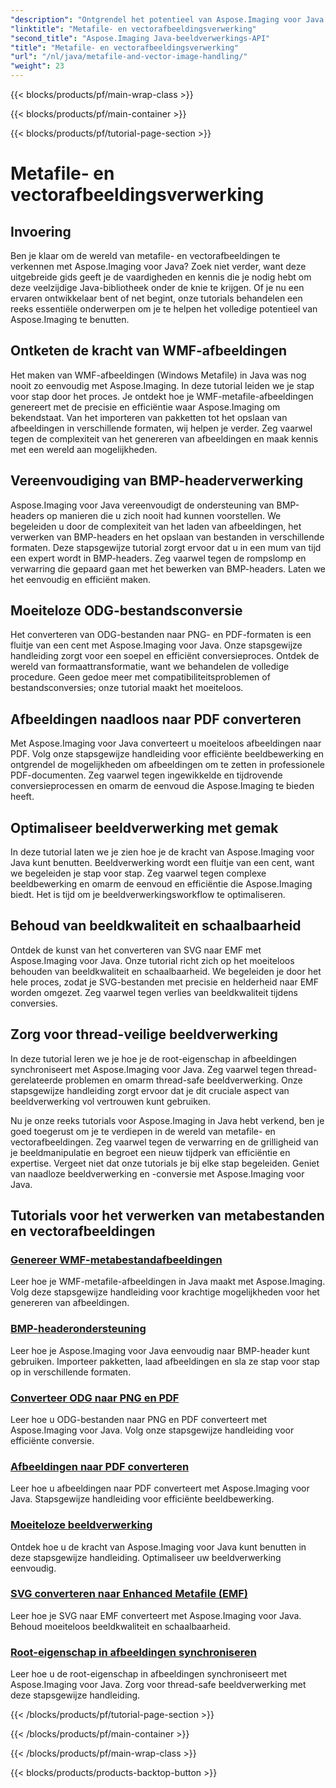 ```yaml
---
"description": "Ontgrendel het potentieel van Aspose.Imaging voor Java met onze stapsgewijze tutorials. Maak eenvoudig WMF-metafile-images, verwerk BMP-headers en meer."
"linktitle": "Metafile- en vectorafbeeldingsverwerking"
"second_title": "Aspose.Imaging Java-beeldverwerkings-API"
"title": "Metafile- en vectorafbeeldingsverwerking"
"url": "/nl/java/metafile-and-vector-image-handling/"
"weight": 23
---
```


{{< blocks/products/pf/main-wrap-class >}}

{{< blocks/products/pf/main-container >}}

{{< blocks/products/pf/tutorial-page-section >}}

# Metafile- en vectorafbeeldingsverwerking

## Invoering

Ben je klaar om de wereld van metafile- en vectorafbeeldingen te verkennen met Aspose.Imaging voor Java? Zoek niet verder, want deze uitgebreide gids geeft je de vaardigheden en kennis die je nodig hebt om deze veelzijdige Java-bibliotheek onder de knie te krijgen. Of je nu een ervaren ontwikkelaar bent of net begint, onze tutorials behandelen een reeks essentiële onderwerpen om je te helpen het volledige potentieel van Aspose.Imaging te benutten.

## Ontketen de kracht van WMF-afbeeldingen

Het maken van WMF-afbeeldingen (Windows Metafile) in Java was nog nooit zo eenvoudig met Aspose.Imaging. In deze tutorial leiden we je stap voor stap door het proces. Je ontdekt hoe je WMF-metafile-afbeeldingen genereert met de precisie en efficiëntie waar Aspose.Imaging om bekendstaat. Van het importeren van pakketten tot het opslaan van afbeeldingen in verschillende formaten, wij helpen je verder. Zeg vaarwel tegen de complexiteit van het genereren van afbeeldingen en maak kennis met een wereld aan mogelijkheden.

## Vereenvoudiging van BMP-headerverwerking

Aspose.Imaging voor Java vereenvoudigt de ondersteuning van BMP-headers op manieren die u zich nooit had kunnen voorstellen. We begeleiden u door de complexiteit van het laden van afbeeldingen, het verwerken van BMP-headers en het opslaan van bestanden in verschillende formaten. Deze stapsgewijze tutorial zorgt ervoor dat u in een mum van tijd een expert wordt in BMP-headers. Zeg vaarwel tegen de rompslomp en verwarring die gepaard gaan met het bewerken van BMP-headers. Laten we het eenvoudig en efficiënt maken.

## Moeiteloze ODG-bestandsconversie

Het converteren van ODG-bestanden naar PNG- en PDF-formaten is een fluitje van een cent met Aspose.Imaging voor Java. Onze stapsgewijze handleiding zorgt voor een soepel en efficiënt conversieproces. Ontdek de wereld van formaattransformatie, want we behandelen de volledige procedure. Geen gedoe meer met compatibiliteitsproblemen of bestandsconversies; onze tutorial maakt het moeiteloos.

## Afbeeldingen naadloos naar PDF converteren

Met Aspose.Imaging voor Java converteert u moeiteloos afbeeldingen naar PDF. Volg onze stapsgewijze handleiding voor efficiënte beeldbewerking en ontgrendel de mogelijkheden om afbeeldingen om te zetten in professionele PDF-documenten. Zeg vaarwel tegen ingewikkelde en tijdrovende conversieprocessen en omarm de eenvoud die Aspose.Imaging te bieden heeft.

## Optimaliseer beeldverwerking met gemak

In deze tutorial laten we je zien hoe je de kracht van Aspose.Imaging voor Java kunt benutten. Beeldverwerking wordt een fluitje van een cent, want we begeleiden je stap voor stap. Zeg vaarwel tegen complexe beeldbewerking en omarm de eenvoud en efficiëntie die Aspose.Imaging biedt. Het is tijd om je beeldverwerkingsworkflow te optimaliseren.

## Behoud van beeldkwaliteit en schaalbaarheid

Ontdek de kunst van het converteren van SVG naar EMF met Aspose.Imaging voor Java. Onze tutorial richt zich op het moeiteloos behouden van beeldkwaliteit en schaalbaarheid. We begeleiden je door het hele proces, zodat je SVG-bestanden met precisie en helderheid naar EMF worden omgezet. Zeg vaarwel tegen verlies van beeldkwaliteit tijdens conversies.

## Zorg voor thread-veilige beeldverwerking

In deze tutorial leren we je hoe je de root-eigenschap in afbeeldingen synchroniseert met Aspose.Imaging voor Java. Zeg vaarwel tegen thread-gerelateerde problemen en omarm thread-safe beeldverwerking. Onze stapsgewijze handleiding zorgt ervoor dat je dit cruciale aspect van beeldverwerking vol vertrouwen kunt gebruiken.

Nu je onze reeks tutorials voor Aspose.Imaging in Java hebt verkend, ben je goed toegerust om je te verdiepen in de wereld van metafile- en vectorafbeeldingen. Zeg vaarwel tegen de verwarring en de grilligheid van je beeldmanipulatie en begroet een nieuw tijdperk van efficiëntie en expertise. Vergeet niet dat onze tutorials je bij elke stap begeleiden. Geniet van naadloze beeldverwerking en -conversie met Aspose.Imaging voor Java.
## Tutorials voor het verwerken van metabestanden en vectorafbeeldingen
### [Genereer WMF-metabestandafbeeldingen](./generate-wmf-metafile-images/)
Leer hoe je WMF-metafile-afbeeldingen in Java maakt met Aspose.Imaging. Volg deze stapsgewijze handleiding voor krachtige mogelijkheden voor het genereren van afbeeldingen.
### [BMP-headerondersteuning](./bmp-header-support/)
Leer hoe je Aspose.Imaging voor Java eenvoudig naar BMP-header kunt gebruiken. Importeer pakketten, laad afbeeldingen en sla ze stap voor stap op in verschillende formaten.
### [Converteer ODG naar PNG en PDF](./odg-file-format-support/)
Leer hoe u ODG-bestanden naar PNG en PDF converteert met Aspose.Imaging voor Java. Volg onze stapsgewijze handleiding voor efficiënte conversie.
### [Afbeeldingen naar PDF converteren](./pdf-dpi-settings-configuration/)
Leer hoe u afbeeldingen naar PDF converteert met Aspose.Imaging voor Java. Stapsgewijze handleiding voor efficiënte beeldbewerking.
### [Moeiteloze beeldverwerking](./otg-file-format-support/)
Ontdek hoe u de kracht van Aspose.Imaging voor Java kunt benutten in deze stapsgewijze handleiding. Optimaliseer uw beeldverwerking eenvoudig.
### [SVG converteren naar Enhanced Metafile (EMF)](./convert-svg-to-enhanced-metafile/)
Leer hoe je SVG naar EMF converteert met Aspose.Imaging voor Java. Behoud moeiteloos beeldkwaliteit en schaalbaarheid.
### [Root-eigenschap in afbeeldingen synchroniseren](./synchronize-root-property-in-images/)
Leer hoe u de root-eigenschap in afbeeldingen synchroniseert met Aspose.Imaging voor Java. Zorg voor thread-safe beeldverwerking met deze stapsgewijze handleiding.

{{< /blocks/products/pf/tutorial-page-section >}}

{{< /blocks/products/pf/main-container >}}

{{< /blocks/products/pf/main-wrap-class >}}

{{< blocks/products/products-backtop-button >}}